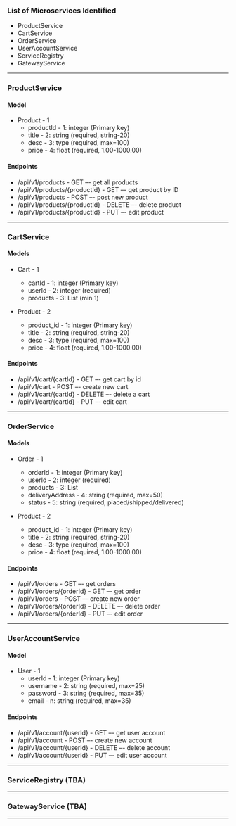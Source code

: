 ### List of Microservices Identified 
- ProductService 
- CartService 
- OrderService
- UserAccountService 
- ServiceRegistry
- GatewayService
********************************* 
### ProductService 
#### Model
- Product - 1 
    - productId - 1: integer (Primary key)
    - title - 2: string (required, string-20)
    - desc - 3: type (required, max=100)
    - price - 4: float (required, 1.00-1000.00)

#### Endpoints 
- /api/v1/products - GET –- get all products 
- /api/v1/products/{productId} - GET –- get product by ID
- /api/v1/products - POST –- post new product  
- /api/v1/products/{productId} - DELETE –- delete product   
- /api/v1/products/{productId} - PUT –- edit product  
********************************* 
### CartService 
#### Models 
- Cart - 1 
    - cartId - 1: integer (Primary key)
    - userId - 2: integer (required)
    - products - 3: List<Product> (min 1)

- Product - 2 
    - product_id - 1: integer (Primary key)
    - title - 2: string (required, string-20)
    - desc - 3: type (required, max=100)
    - price - 4: float (required, 1.00-1000.00)

#### Endpoints 
- /api/v1/cart/{cartId} - GET –- get cart by id
- /api/v1/cart - POST –- create new cart 
- /api/v1/cart/{cartId} - DELETE –- delete a cart  
- /api/v1/cart/{cartId} - PUT –- edit cart   
********************************* 
### OrderService 
#### Models 
- Order - 1 
    - orderId - 1: integer (Primary key)
    - userId - 2: integer (required)
    - products - 3: List<Product>
    - deliveryAddress - 4: string (required, max=50)
    - status - 5: string (required, placed/shipped/delivered)

- Product - 2 
    - product_id - 1: integer (Primary key)
    - title - 2: string (required, string-20)
    - desc - 3: type (required, max=100)
    - price - 4: float (required, 1.00-1000.00)

#### Endpoints 
- /api/v1/orders - GET –- get orders  
- /api/v1/orders/{orderId} - GET –- get order 
- /api/v1/orders - POST –- create new order  
- /api/v1/orders/{orderId} - DELETE –- delete order   
- /api/v1/orders/{orderId} - PUT –- edit order    
********************************** 
### UserAccountService 
#### Model
- User - 1  
    - userId - 1: integer (Primary key)
    - username - 2: string (required, max=25)
    - password - 3: string (required, max=35)
    - email - n: string (required, max=35)

#### Endpoints 
- /api/v1/account/{userId} - GET –- get user account 
- /api/v1/account - POST –- create new account 
- /api/v1/account/{userId} - DELETE –- delete account   
- /api/v1/account/{userId} - PUT –- edit user account
********************************** 
### ServiceRegistry (TBA)
********************************* 
### GatewayService (TBA)
********************************* 
